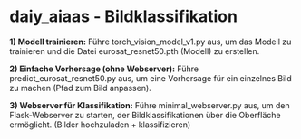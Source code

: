 # daiy_aiaas - Bildklassifikation

**1) Modell trainieren:**
Führe torch_vision_model_v1.py aus, um das Modell zu trainieren und die Datei eurosat_resnet50.pth (Modell) zu erstellen.

**2) Einfache Vorhersage (ohne Webserver):**
Führe predict_eurosat_resnet50.py aus, um eine Vorhersage für ein einzelnes Bild zu machen (Pfad zum Bild anpassen).

**3) Webserver für Klassifikation:**
Führe minimal_webserver.py aus, um den Flask-Webserver zu starten, der Bildklassifikationen über die Oberfläche ermöglicht.
(Bilder hochzuladen + klassifizieren)
